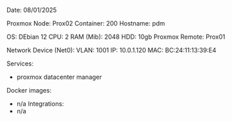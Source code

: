 Date: 08/01/2025

Proxmox Node: Prox02
Container: 200
Hostname: pdm

OS: DEbian 12
CPU: 2
RAM (Mib): 2048
HDD: 10gb
Proxmox Remote: Prox01

Network Device (Net0):
	VLAN: 1001
	IP: 10.0.1.120
	MAC: BC:24:11:13:39:E4

Services:
- proxmox datacenter manager

Docker images:
- n/a
Integrations:
- n/a